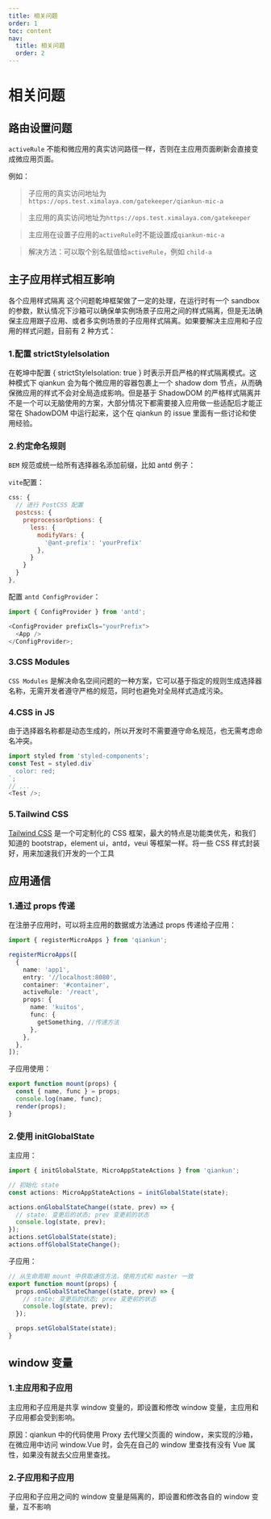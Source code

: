 ```yaml
---
title: 相关问题
order: 1
toc: content
nav:
  title: 相关问题
  order: 2
---
```


# 相关问题

## 路由设置问题

`activeRule` 不能和微应用的真实访问路径一样，否则在主应用页面刷新会直接变成微应用页面。

例如：

> 子应用的真实访问地址为`https://ops.test.ximalaya.com/gatekeeper/qiankun-mic-a`

> 主应用的真实访问地址为`https://ops.test.ximalaya.com/gatekeeper`

> 主应用在设置子应用的`activeRule`时不能设置成`qiankun-mic-a`

> 解决方法：可以取个别名赋值给`activeRule`，例如 `child-a`

## 主子应用样式相互影响

各个应用样式隔离 这个问题乾坤框架做了一定的处理，在运行时有一个 sandbox 的参数，默认情况下沙箱可以确保单实例场景子应用之间的样式隔离，但是无法确保主应用跟子应用、或者多实例场景的子应用样式隔离。如果要解决主应用和子应用的样式问题，目前有 2 种方式：

### 1.配置 strictStyleIsolation

在乾坤中配置 { strictStyleIsolation: true } 时表示开启严格的样式隔离模式。这种模式下 qiankun 会为每个微应用的容器包裹上一个 shadow dom 节点，从而确保微应用的样式不会对全局造成影响。但是基于 ShadowDOM 的严格样式隔离并不是一个可以无脑使用的方案，大部分情况下都需要接入应用做一些适配后才能正常在 ShadowDOM 中运行起来，这个在 qiankun 的 issue 里面有一些讨论和使用经验。

### 2.约定命名规则

`BEM` 规范或统一给所有选择器名添加前缀，比如 antd 例子：

`vite`配置：

```js | pure
css: {
  // 进行 PostCSS 配置
  postcss: {
    preprocessorOptions: {
      less: {
        modifyVars: {
          '@ant-prefix': 'yourPrefix'
        },
      }
    }
  }
},
```

配置 `antd ConfigProvider`：

```js | pure
import { ConfigProvider } from 'antd';

<ConfigProvider prefixCls="yourPrefix">
  <App />
</ConfigProvider>;
```

### 3.CSS Modules

`CSS Modules` 是解决命名空间问题的一种方案，它可以基于指定的规则生成选择器名称，无需开发者遵守严格的规范，同时也避免对全局样式造成污染。

### 4.CSS in JS

由于选择器名称都是动态生成的，所以开发时不需要遵守命名规范，也无需考虑命名冲突。

```js
import styled from 'styled-components';
const Test = styled.div`
  color: red;
`;
// ...
<Test />;
```

### 5.Tailwind CSS

[Tailwind CSS](https://tailwindcss.com/) 是一个可定制化的 CSS 框架，最大的特点是功能类优先，和我们知道的 bootstrap，element ui，antd，veui 等框架一样。将一些 CSS 样式封装好，用来加速我们开发的一个工具

## 应用通信

### 1.通过 props 传递

在注册子应用时，可以将主应用的数据或方法通过 props 传递给子应用：

```ts | pure
import { registerMicroApps } from 'qiankun';

registerMicroApps([
  {
    name: 'app1',
    entry: '//localhost:8080',
    container: '#container',
    activeRule: '/react',
    props: {
      name: 'kuitos',
      func: {
        getSomething, //传递方法
      },
    },
  },
]);
```

子应用使用：

```js | pure
export function mount(props) {
  const { name, func } = props;
  console.log(name, func);
  render(props);
}
```

### 2.使用 initGlobalState

主应用：

```js | pure
import { initGlobalState, MicroAppStateActions } from 'qiankun';

// 初始化 state
const actions: MicroAppStateActions = initGlobalState(state);

actions.onGlobalStateChange((state, prev) => {
  // state: 变更后的状态; prev 变更前的状态
  console.log(state, prev);
});
actions.setGlobalState(state);
actions.offGlobalStateChange();
```

子应用：

```js | pure
// 从生命周期 mount 中获取通信方法，使用方式和 master 一致
export function mount(props) {
  props.onGlobalStateChange((state, prev) => {
    // state: 变更后的状态; prev 变更前的状态
    console.log(state, prev);
  });

  props.setGlobalState(state);
}
```

## window 变量

### 1.主应用和子应用

主应用和子应用是共享 window 变量的，即设置和修改 window 变量，主应用和子应用都会受到影响。

原因：qiankun 中的代码使用 Proxy 去代理父页面的 window，来实现的沙箱，在微应用中访问 window.Vue 时，会先在自己的 window 里查找有没有 Vue 属性，如果没有就去父应用里查找。

### 2.子应用和子应用

子应用和子应用之间的 window 变量是隔离的，即设置和修改各自的 window 变量，互不影响
